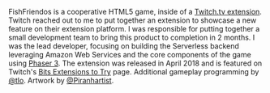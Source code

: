 FishFriendos is a cooperative HTML5 game, inside of a [Twitch.tv extension](https://www.twitch.tv/p/en/extensions/). Twitch reached out to me to put together an extension to showcase a new feature on their extension platform. I was responsible for putting together a small development team to bring this product to completion in 2 months. I was the lead developer, focusing on building the Serverless backend leveraging Amazon Web Services and the core components of the game using [Phaser 3](https://phaser.io/). The extension was released in April 2018 and is featured on Twitch's [Bits Extensions to Try](https://dev.twitch.tv/extensions/bits-extensions-to-try/) page. Additional gameplay programming by [@tlo](https://bsky.app/profile/tlo.icecavern.games). Artwork by [@Piranhartist](https://bsky.app/profile/piranhartist.bsky.social).
